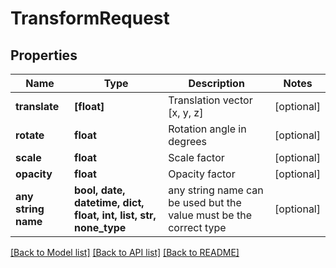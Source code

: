 # TransformRequest


## Properties
Name | Type | Description | Notes
------------ | ------------- | ------------- | -------------
**translate** | **[float]** | Translation vector [x, y, z] | [optional] 
**rotate** | **float** | Rotation angle in degrees | [optional] 
**scale** | **float** | Scale factor | [optional] 
**opacity** | **float** | Opacity factor | [optional] 
**any string name** | **bool, date, datetime, dict, float, int, list, str, none_type** | any string name can be used but the value must be the correct type | [optional]

[[Back to Model list]](../README.md#documentation-for-models) [[Back to API list]](../README.md#documentation-for-api-endpoints) [[Back to README]](../README.md)


